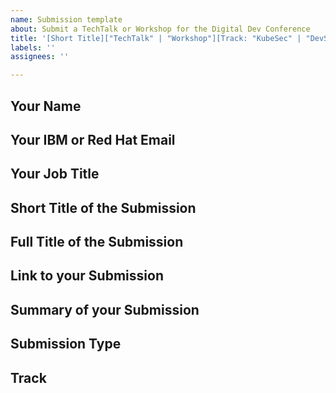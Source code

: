 ```yaml
---
name: Submission template
about: Submit a TechTalk or Workshop for the Digital Dev Conference
title: '[Short Title]["TechTalk" | "Workshop"][Track: "KubeSec" | "DevSecOps" | "DataSec"]'
labels: ''
assignees: ''

---
```


## Your Name
<!-- Add your full name here -->

## Your IBM or Red Hat Email
<!-- Add your IBM or Red Hat email here -->

## Your Job Title
<!-- Add your Job Title here -->

## Short Title of the Submission
<!-- Title of your Submission in less than 15 words -->

## Full Title of the Submission
<!-- Optional. Title of your Submission in 15 to 30 words. Your title should be concise and
       should clearly summarize the scope of your TechTalk or workshop. 
       E.g. include the topic and technology -->

## Link to your Submission
<!-- Your tech talk or workshop MUST be (mostly) ready to present. -->

## Summary of your Submission
<!-- Describe in 1 paragraph and a few lines what your submission is about -->

## Submission Type
<!-- Select "TechTalk" or "Workshop" -->

## Track
<!-- Select 1 of the following Tracks: "KubeSec" or "DevSecOps" or "DataSec" -->
